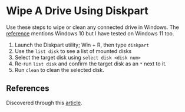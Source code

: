 # Wipe A Drive Using Diskpart

Use these steps to wipe or clean any connected drive in Windows.
The [reference](#references) mentions Windows 10 but I have tested on Windows 11 too.

1. Launch the Diskpart utility; Win + R, then type `diskpart`
1. Use the `list disk` to see a list of mounted disks
1. Select the target disk using `select disk <disk num>`
1. Re-run `list disk` and confirm the target disk as an `*` next to it.
1. Run `clean` to clean the selected disk.

## References

Discovered through this [article](https://graspingtech.com/how-to-delete-all-partitions-from-a-disk-in-windows/).
